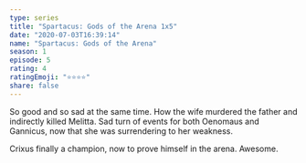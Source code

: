 ```yaml
--- 
type: series 
title: "Spartacus: Gods of the Arena 1x5" 
date: "2020-07-03T16:39:14" 
name: "Spartacus: Gods of the Arena" 
season: 1 
episode: 5 
rating: 4 
ratingEmoji: "⭐️⭐️⭐️⭐️" 
share: false 
---
```


So good and so sad at the same time. How the wife murdered the father and indirectly killed Melitta. Sad turn of events for both Oenomaus and Gannicus, now that she was surrendering to her weakness.

Crixus finally a champion, now to prove himself in the arena. Awesome.
